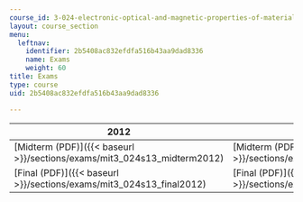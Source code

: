 ```yaml
---
course_id: 3-024-electronic-optical-and-magnetic-properties-of-materials-spring-2013
layout: course_section
menu:
  leftnav:
    identifier: 2b5408ac832efdfa516b43aa9dad8336
    name: Exams
    weight: 60
title: Exams
type: course
uid: 2b5408ac832efdfa516b43aa9dad8336

---
```


| 2012 | 2013 |
| --- | --- |
| [Midterm (PDF)]({{< baseurl >}}/sections/exams/mit3_024s13_midterm2012) | [Midterm (PDF)]({{< baseurl >}}/sections/exams/mit3_024s13_midterm2013) |
| [Final (PDF)]({{< baseurl >}}/sections/exams/mit3_024s13_final2012) | [Final (PDF)]({{< baseurl >}}/sections/exams/mit3_024s13_final2013)
